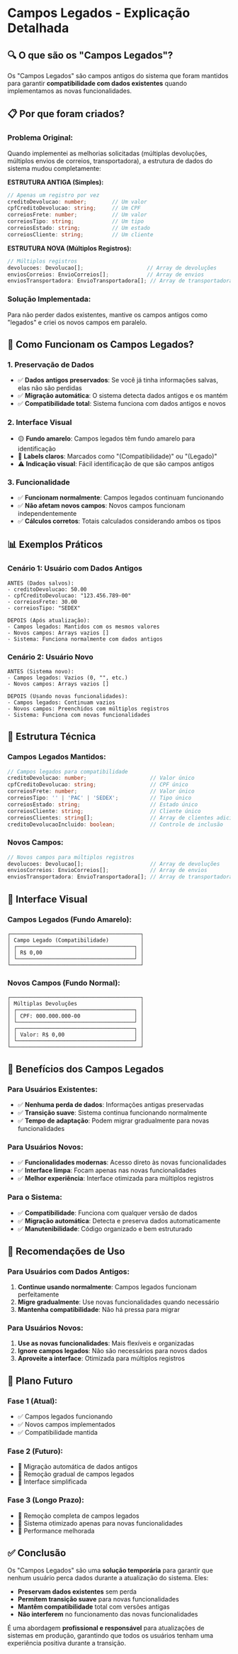# Campos Legados - Explicação Detalhada

## 🔍 **O que são os "Campos Legados"?**

Os "Campos Legados" são campos antigos do sistema que foram mantidos para garantir **compatibilidade com dados existentes** quando implementamos as novas funcionalidades.

## 📋 **Por que foram criados?**

### **Problema Original:**
Quando implementei as melhorias solicitadas (múltiplas devoluções, múltiplos envios de correios, transportadora), a estrutura de dados do sistema mudou completamente:

**ESTRUTURA ANTIGA (Simples):**
```typescript
// Apenas um registro por vez
creditoDevolucao: number;        // Um valor
cpfCreditoDevolucao: string;     // Um CPF
correiosFrete: number;           // Um valor
correiosTipo: string;            // Um tipo
correiosEstado: string;          // Um estado
correiosCliente: string;         // Um cliente
```

**ESTRUTURA NOVA (Múltiplos Registros):**
```typescript
// Múltiplos registros
devolucoes: Devolucao[];                    // Array de devoluções
enviosCorreios: EnvioCorreios[];            // Array de envios
enviosTransportadora: EnvioTransportadora[]; // Array de transportadora
```

### **Solução Implementada:**
Para não perder dados existentes, mantive os campos antigos como "legados" e criei os novos campos em paralelo.

## 🎯 **Como Funcionam os Campos Legados?**

### **1. Preservação de Dados**
- ✅ **Dados antigos preservados**: Se você já tinha informações salvas, elas não são perdidas
- ✅ **Migração automática**: O sistema detecta dados antigos e os mantém
- ✅ **Compatibilidade total**: Sistema funciona com dados antigos e novos

### **2. Interface Visual**
- 🟡 **Fundo amarelo**: Campos legados têm fundo amarelo para identificação
- 📝 **Labels claros**: Marcados como "(Compatibilidade)" ou "(Legado)"
- ⚠️ **Indicação visual**: Fácil identificação de que são campos antigos

### **3. Funcionalidade**
- ✅ **Funcionam normalmente**: Campos legados continuam funcionando
- ✅ **Não afetam novos campos**: Novos campos funcionam independentemente
- ✅ **Cálculos corretos**: Totais calculados considerando ambos os tipos

## 📊 **Exemplos Práticos**

### **Cenário 1: Usuário com Dados Antigos**
```
ANTES (Dados salvos):
- creditoDevolucao: 50.00
- cpfCreditoDevolucao: "123.456.789-00"
- correiosFrete: 30.00
- correiosTipo: "SEDEX"

DEPOIS (Após atualização):
- Campos legados: Mantidos com os mesmos valores
- Novos campos: Arrays vazios []
- Sistema: Funciona normalmente com dados antigos
```

### **Cenário 2: Usuário Novo**
```
ANTES (Sistema novo):
- Campos legados: Vazios (0, "", etc.)
- Novos campos: Arrays vazios []

DEPOIS (Usando novas funcionalidades):
- Campos legados: Continuam vazios
- Novos campos: Preenchidos com múltiplos registros
- Sistema: Funciona com novas funcionalidades
```

## 🔧 **Estrutura Técnica**

### **Campos Legados Mantidos:**
```typescript
// Campos legados para compatibilidade
creditoDevolucao: number;                    // Valor único
cpfCreditoDevolucao: string;                 // CPF único
correiosFrete: number;                       // Valor único
correiosTipo: '' | 'PAC' | 'SEDEX';          // Tipo único
correiosEstado: string;                      // Estado único
correiosCliente: string;                     // Cliente único
correiosClientes: string[];                  // Array de clientes adicionais
creditoDevolucaoIncluido: boolean;           // Controle de inclusão
```

### **Novos Campos:**
```typescript
// Novos campos para múltiplos registros
devolucoes: Devolucao[];                     // Array de devoluções
enviosCorreios: EnvioCorreios[];             // Array de envios
enviosTransportadora: EnvioTransportadora[]; // Array de transportadora
```

## 🎨 **Interface Visual**

### **Campos Legados (Fundo Amarelo):**
```
┌─────────────────────────────────────────┐
│ Campo Legado (Compatibilidade)          │
│ ┌─────────────────────────────────────┐ │
│ │ R$ 0,00                             │ │
│ └─────────────────────────────────────┘ │
└─────────────────────────────────────────┘
```

### **Novos Campos (Fundo Normal):**
```
┌─────────────────────────────────────────┐
│ Múltiplas Devoluções                    │
│ ┌─────────────────────────────────────┐ │
│ │ CPF: 000.000.000-00                 │ │
│ └─────────────────────────────────────┘ │
│ ┌─────────────────────────────────────┐ │
│ │ Valor: R$ 0,00                      │ │
│ └─────────────────────────────────────┘ │
└─────────────────────────────────────────┘
```

## 🚀 **Benefícios dos Campos Legados**

### **Para Usuários Existentes:**
- ✅ **Nenhuma perda de dados**: Informações antigas preservadas
- ✅ **Transição suave**: Sistema continua funcionando normalmente
- ✅ **Tempo de adaptação**: Podem migrar gradualmente para novas funcionalidades

### **Para Usuários Novos:**
- ✅ **Funcionalidades modernas**: Acesso direto às novas funcionalidades
- ✅ **Interface limpa**: Focam apenas nas novas funcionalidades
- ✅ **Melhor experiência**: Interface otimizada para múltiplos registros

### **Para o Sistema:**
- ✅ **Compatibilidade**: Funciona com qualquer versão de dados
- ✅ **Migração automática**: Detecta e preserva dados automaticamente
- ✅ **Manutenibilidade**: Código organizado e bem estruturado

## 📝 **Recomendações de Uso**

### **Para Usuários com Dados Antigos:**
1. **Continue usando normalmente**: Campos legados funcionam perfeitamente
2. **Migre gradualmente**: Use novas funcionalidades quando necessário
3. **Mantenha compatibilidade**: Não há pressa para migrar

### **Para Usuários Novos:**
1. **Use as novas funcionalidades**: Mais flexíveis e organizadas
2. **Ignore campos legados**: Não são necessários para novos dados
3. **Aproveite a interface**: Otimizada para múltiplos registros

## 🔮 **Plano Futuro**

### **Fase 1 (Atual):**
- ✅ Campos legados funcionando
- ✅ Novos campos implementados
- ✅ Compatibilidade mantida

### **Fase 2 (Futuro):**
- 🔄 Migração automática de dados antigos
- 🔄 Remoção gradual de campos legados
- 🔄 Interface simplificada

### **Fase 3 (Longo Prazo):**
- 🔄 Remoção completa de campos legados
- 🔄 Sistema otimizado apenas para novas funcionalidades
- 🔄 Performance melhorada

## ✅ **Conclusão**

Os "Campos Legados" são uma **solução temporária** para garantir que nenhum usuário perca dados durante a atualização do sistema. Eles:

- **Preservam dados existentes** sem perda
- **Permitem transição suave** para novas funcionalidades
- **Mantêm compatibilidade** total com versões antigas
- **Não interferem** no funcionamento das novas funcionalidades

É uma abordagem **profissional e responsável** para atualizações de sistemas em produção, garantindo que todos os usuários tenham uma experiência positiva durante a transição.
